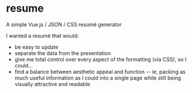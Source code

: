 # resume
A simple Vue.js / JSON / CSS resumé generator

I wanted a resumé that would:
* be easy to update
* separate the data from the presentation
* give me total control over every aspect of the formatting (via CSS), so I could...
* find a balance between aesthetic appeal and function -- ie, packing as much useful information as I could into a single page while still being visually attractive and readable
